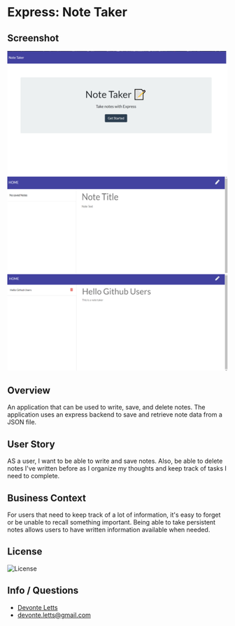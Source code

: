 # Express: Note Taker

## Screenshot

![Screenshot](images/note-screenshot.png)
![Screenshot2](images/note-screenshot2.png)
![Screenshot3](images/note-screenshot3.png)

## Overview

An application that can be used to write, save, and delete notes. The application uses an express backend to save and retrieve note data from a JSON file.

## User Story

AS a user, I want to be able to write and save notes. Also, be able to delete notes I've written before as I organize my thoughts and keep track of tasks I need to complete.

## Business Context

For users that need to keep track of a lot of information, it's easy to forget or be unable to recall something important. Being able to take persistent notes allows users to have written information available when needed.

## License

![License](https://img.shields.io/badge/License-Made%20by%20Duhhvonte-orange)

## Info / Questions

- [Devonte Letts](https://github.com/Duhhvonte)
- devonte.letts@gmail.com
